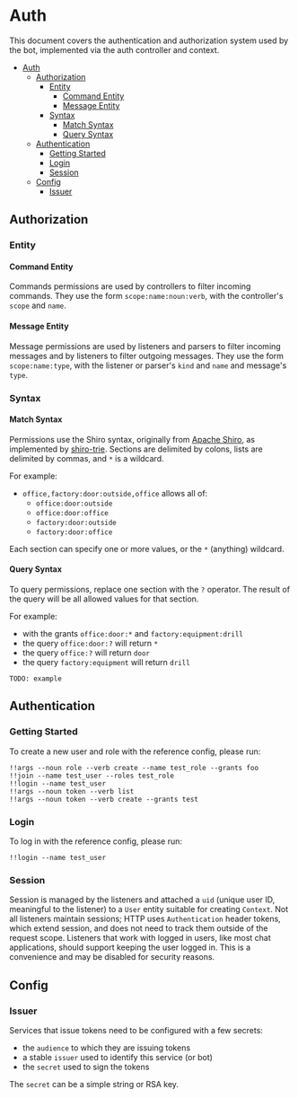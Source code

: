 # Auth

This document covers the authentication and authorization system used by the bot, implemented via the auth controller
and context.

- [Auth](#auth)
  - [Authorization](#authorization)
    - [Entity](#entity)
      - [Command Entity](#command-entity)
      - [Message Entity](#message-entity)
    - [Syntax](#syntax)
      - [Match Syntax](#match-syntax)
      - [Query Syntax](#query-syntax)
  - [Authentication](#authentication)
    - [Getting Started](#getting-started)
    - [Login](#login)
    - [Session](#session)
  - [Config](#config)
    - [Issuer](#issuer)

## Authorization

### Entity

#### Command Entity

Commands permissions are used by controllers to filter incoming commands. They use the form `scope:name:noun:verb`,
with the controller's `scope` and `name`.

#### Message Entity

Message permissions are used by listeners and parsers to filter incoming messages and by listeners to filter outgoing
messages. They use the form `scope:name:type`, with the listener or parser's `kind` and `name` and message's `type`.

### Syntax

#### Match Syntax

Permissions use the Shiro syntax, originally from [Apache Shiro](https://shiro.apache.org/permissions.html), as
implemented by [shiro-trie](https://www.npmjs.com/package/shiro-trie). Sections are delimited by colons, lists are
delimited by commas, and `*` is a wildcard.

For example:

- `office,factory:door:outside,office` allows all of:
  - `office:door:outside`
  - `office:door:office`
  - `factory:door:outside`
  - `factory:door:office`

Each section can specify one or more values, or the `*` (anything) wildcard.

#### Query Syntax

To query permissions, replace one section with the `?` operator. The result of the query will be all allowed values for
that section.

For example:

- with the grants `office:door:*` and `factory:equipment:drill`
- the query `office:door:?` will return `*`
- the query `office:?` will return `door`
- the query `factory:equipment` will return `drill`

```
TODO: example
```

## Authentication

### Getting Started

To create a new user and role with the reference config, please run:

```none
!!args --noun role --verb create --name test_role --grants foo
!!join --name test_user --roles test_role
!!login --name test_user
!!args --noun token --verb list
!!args --noun token --verb create --grants test
```

### Login

To log in with the reference config, please run:

```none
!!login --name test_user
```

### Session

Session is managed by the listeners and attached a `uid` (unique user ID, meaningful to the listener) to a `User`
entity suitable for creating `Context`. Not all listeners maintain sessions; HTTP uses `Authentication` header tokens,
which extend session, and does not need to track them outside of the request scope. Listeners that work with logged in
users, like most chat applications, should support keeping the user logged in. This is a convenience and may be
disabled for security reasons.

## Config

### Issuer

Services that issue tokens need to be configured with a few secrets:

- the `audience` to which they are issuing tokens
- a stable `issuer` used to identify this service (or bot)
- the `secret` used to sign the tokens

The `secret` can be a simple string or RSA key.

